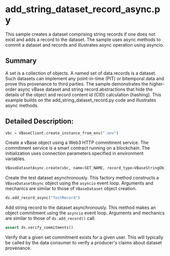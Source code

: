 # add_string_dataset_record_async.py
This sample creates a dataset comprising string records
if one does not exist and adds a record to the dataset.
The sample uses async methods to commit a dataset and records
and illustrates async operation using asyncio.

## Summary
A set is a collection of objects.
A named set of data records is a dataset.
Such datasets can implement any point-in-time (PIT) or bitemporal data
and prove this provenance to third parties.
The sample demonstrates the higher-order async vBase dataset and string record abstractions
that hide the details of the object and record content id (CID) calculation (hashing).
This example builds on the add_string_dataset_record.py code and
illustrates async methods.

## Detailed Description:

```python
vbc = VBaseClient.create_instance_from_env(".env")
```
Create a vBase object using a Web3 HTTP commitment service.
The commitment service is a smart contract running on a blockchain.
The initialization uses connection parameters specified in environment variables.

```python
VBaseDatasetAsync.create(vbc, name=SET_NAME, record_type=VBaseStringObject)
```
Create the test dataset asynchronously.
This factory method constructs a `VBaseDatasetAsync` object
using the `asyncio` event loop.
Arguments and mechanics are similar to those of `VBaseDataset` object creation.

```python
ds.add_record_async("TestRecord")
```
Add string record to the dataset asynchronously.
This method makes an object commitment using the `asyncio` event loop.
Arguments and mechanics are similar to those of `ds.add_record()` call.

```python
assert ds.verify_commitments()
```
Verify that a given set commitment exists for a given user.
This will typically be called by the data consumer to verify
a producer's claims about dataset provenance.

